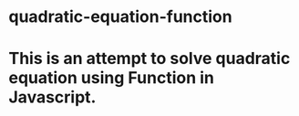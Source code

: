 # quadratic-equation-function
# This is an attempt to solve quadratic equation using Function in Javascript.
